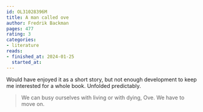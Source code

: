 ```yaml
---
id: OL31028396M
title: A man called ove
author: Fredrik Backman
pages: 477
rating: 3
categories:
- literature
reads:
- finished_at: 2024-01-25
  started_at:
---
```


Would have enjoyed it as a short story, but not enough development to keep me
interested for a whole book. Unfolded predictably.

> We can busy ourselves with living or with dying, Ove. We have to move on.


